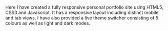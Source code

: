 Here I have created a fully responsive personal portfolio site using HTML5, CSS3 and Javascript. It has a responsive layout including distinct mobile and tab views. I have also provided a live theme switcher consisting of 5 colours as well as light and dark modes.
